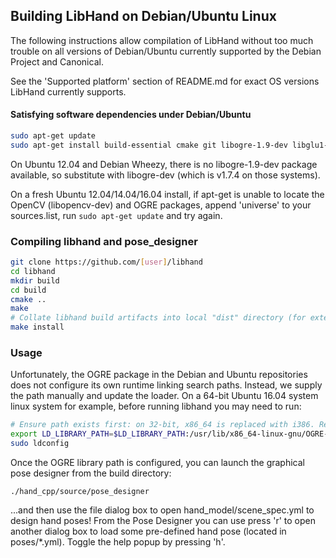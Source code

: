 ## Building LibHand on Debian/Ubuntu Linux

The following instructions allow compilation of LibHand without too much trouble on all versions of Debian/Ubuntu currently supported by the Debian Project and Canonical.

See the 'Supported platform' section of README.md for exact OS versions LibHand currently supports.

#### Satisfying software dependencies under Debian/Ubuntu
```bash
sudo apt-get update
sudo apt-get install build-essential cmake git libogre-1.9-dev libglu1-mesa-dev libxt-dev libopencv-dev tcl tk libboost-system-dev libboost-filesystem-dev
```
On Ubuntu 12.04 and Debian Wheezy, there is no libogre-1.9-dev package available, so substitute with libogre-dev (which is v1.7.4 on those systems).

On a fresh Ubuntu 12.04/14.04/16.04 install, if apt-get is unable to locate the OpenCV (libopencv-dev) and OGRE packages, append 'universe' to your sources.list, run `sudo apt-get update` and try again.

### Compiling libhand and pose_designer
```bash
git clone https://github.com/[user]/libhand
cd libhand
mkdir build
cd build
cmake ..
make
# Collate libhand build artifacts into local "dist" directory (for external applications to link against)
make install
```
### Usage
Unfortunately, the OGRE package in the Debian and Ubuntu repositories does not configure its own runtime linking search paths. Instead, we supply the path manually and update the loader. On a 64-bit Ubuntu 16.04 system linux system for example, before running libhand you may need to run:
```bash
# Ensure path exists first: on 32-bit, x86_64 is replaced with i386. Replace OGRE version with whatever was installed (likely OGRE-1.9.0, OGRE-1.8.0, or OGRE-1.7.4).
export LD_LIBRARY_PATH=$LD_LIBRARY_PATH:/usr/lib/x86_64-linux-gnu/OGRE-1.9.0
sudo ldconfig
```
Once the OGRE library path is configured, you can launch the graphical pose designer from the build directory:
```
./hand_cpp/source/pose_designer
```
...and then use the file dialog box to open hand_model/scene_spec.yml to design hand poses! From the Pose Designer you can use press 'r' to open another dialog box to load some pre-defined hand pose (located in poses/*.yml). Toggle the help popup by pressing 'h'.


